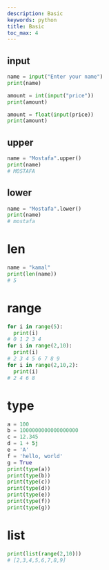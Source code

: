 ```yaml
---
description: Basic
keywords: python
title: Basic
toc_max: 4
---
```


## input

```py
name = input("Enter your name")
print(name)
```

```py
amount = int(input("price"))
print(amount)
```

```py
amount = float(input(price))
print(amount)
```

## upper

```py
name = "Mostafa".upper()
print(name)
# MOSTAFA
```

## lower

```py
name = "Mostafa".lower()
print(name)
# mostafa
```

# len

```py
name = "kamal"
print(len(name))
# 5
```

# range

```py
for i in range(5):
  print(i)
# 0 1 2 3 4
for i in range(2,10):
  print(i)
# 2 3 4 5 6 7 8 9
for i in range(2,10,2):
  print(i)
# 2 4 6 8
```

# type

```py
a = 100
b = 1000000000000000000
c = 12.345
d = 1 + 5j
e = 'A'
f = 'hello, world'
g = True
print(type(a))
print(type(b))
print(type(c))
print(type(d))
print(type(e))
print(type(f))
print(type(g))
```

# list

```py
print(list(range(2,10)))
# [2,3,4,5,6,7,8,9]
```
